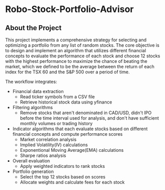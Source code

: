 # Robo-Stock-Portfolio-Advisor
## About the Project
This project implements a comprehensive strategy for selecting and optimizing a portfolio from any list of random stocks. The core objective is to design and implement an algorithm that utilizes different financial concepts to evaluate the performance of each stock and choose 12 stocks with the highest performance to maximize the chance of beating the market, which we defined to be the average between the return of each index for the TSX 60 and the S&P 500 over a period of time. 

The workflow integrates:
- Financial data extraction
  - Read ticker symbols from a CSV file
  - Retrieve historical stock data using yfinance
- Filtering algorithms
  - Remove stocks that aren't denominated in CAD/USD, didn't IPO before the time interval used for analysis, and don't have sufficient monthly volumes or trading history
- Indicator algorithms that each evaluate stocks based on different financial concepts and compute performance scores
  - Market correlation analysis
  - Implied Volatility(IV) calculations
  - Exponentional Moving Average(EMA) calculations
  - Sharpe ratios analysis
- Overall evaluation
  - Apply weighted indicators to rank stocks
- Portfolio generation
  - Select the top 12 stocks based on scores
  - Allocate weights and calculate fees for each stock
